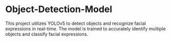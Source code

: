 # Object-Detection-Model
This project utilizes YOLOv5 to detect objects and recognize facial expressions in real-time. The model is trained to accurately identify multiple objects and classify facial expressions.
